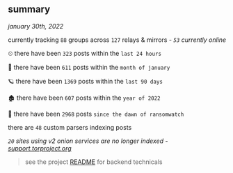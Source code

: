 
## summary
_january 30th, 2022_

currently tracking `88` groups across `127` relays & mirrors - _`53` currently online_

⏲ there have been `323` posts within the `last 24 hours`

🦈 there have been `611` posts within the `month of january`

🪐 there have been `1369` posts within the `last 90 days`

🏚 there have been `607` posts within the `year of 2022`

🦕 there have been `2968` posts `since the dawn of ransomwatch`

there are `48` custom parsers indexing posts

_`20` sites using v2 onion services are no longer indexed - [support.torproject.org](https://support.torproject.org/onionservices/v2-deprecation/)_

> see the project [README](https://github.com/thetanz/ransomwatch#ransomwatch--) for backend technicals
